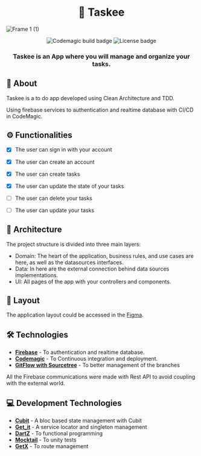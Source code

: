 
<h1 align="center">
    📌<a> Taskee </a>
</h1>

![Frame 1 (1)](https://user-images.githubusercontent.com/45527157/128557946-b05f0d22-1afa-452a-a6a5-5bf406b24f5b.jpg)




 <div align="center"><img alt="Codemagic build badge" src="https://api.codemagic.io/apps/610a8cf053f857d6d492dd2b/610a8cf053f857d6d492dd2a/status_badge.svg"> <img alt="License badge" src="https://img.shields.io/static/v1?label=license&message=MIT&color=blue"></div>



<h3 align="center">
    Taskee is an App where you will manage and organize your tasks.
</h3>

## 📃 About
  Taskee is a to do app developed using Clean Architecture and TDD. 
  
  Using firebase services to authentication and realtime database with CI/CD in CodeMagic.  

## ⚙️ Functionalities

- [x] The user can sign in with your account
- [x] The user can create an account
- [x] The user can create tasks
- [x] The user can update the state of your tasks 
- [ ] The user can delete your tasks
- [ ] The user can update your tasks


## 📐 Architecture

   The project structure is divided into three main layers:
   - Domain: The heart of the application, business rules, and use cases are here, as well as the datasources interfaces.
   - Data: In here are the external connection behind data sources implementations.
   - UI: All pages of the app with your controllers and components.
   
## 🎨 Layout

The application layout could be accessed in the [Figma](https://www.figma.com/file/of21LcDFLXU6aTN2GiSSyh/Taskee?node-id=0%3A1).

## 🛠 Technologies

- **[Firebase](https://firebase.google.com/products/auth?gclsrc=aw.ds&gclid=CjwKCAjw9aiIBhA1EiwAJ_GTSoOXq5Yt_uQblGU9Z2aQuUxWfH8sD9eL1DcpVUXG11RJ7QxhshJ6sRoCKogQAvD_BwE)** - To authentication and realtime database.
- **[Codemagic](https://codemagic.io/)** - To Continuous integration and deployment.
- **[GitFlow with Sourcetree](https://www.sourcetreeapp.com/)** - To better management of the branches

All the Firebase communications were made with Rest API to avoid coupling with the external world. 

## 💻 Development Technologies
- **[Cubit](https://pub.dev/packages/flutter_bloc)** - A bloc based state management with Cubit
- **[Get_it](https://pub.dev/packages/get_it)** - A service locator and singleton management
- **[DartZ](https://pub.dev/packages/dartz)** - To functional programming
- **[Mocktail](https://pub.dev/packages/mocktail)** - To unity tests
- **[GetX](https://pub.dev/packages/get)** - To route management
